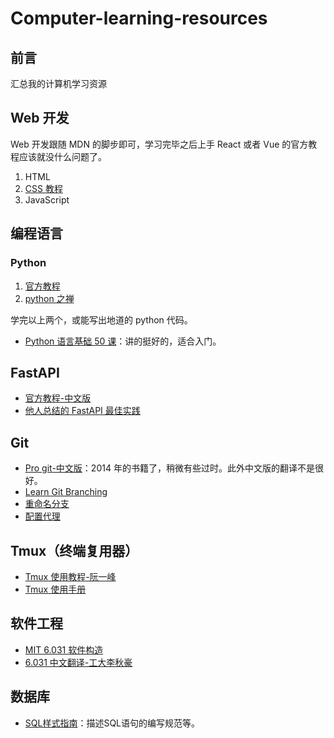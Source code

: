# Computer-learning-resources

## 前言

汇总我的计算机学习资源

## Web 开发

Web 开发跟随 MDN 的脚步即可，学习完毕之后上手 React 或者 Vue 的官方教程应该就没什么问题了。

1. HTML
2. [CSS 教程](https://developer.mozilla.org/zh-CN/docs/Learn/CSS)
3. JavaScript

## 编程语言

### Python
1. [官方教程](https://docs.python.org/zh-cn/3/tutorial/index.html)
2. [python 之禅](https://pythontips.readthedocs.io/zh/latest/2016-03-07-iterator-and-generator/)

学完以上两个，或能写出地道的 python 代码。

- [Python 语言基础 50 课](https://github.com/jackfrued/Python-Core-50-Courses/tree/master)：讲的挺好的，适合入门。

## FastAPI

- [官方教程-中文版](https://fastapi.tiangolo.com/zh/tutorial/)
- [他人总结的 FastAPI 最佳实践](https://github.com/zhanymkanov/fastapi-best-practices)

## Git

- [Pro git-中文版](https://git-scm.com/book/zh/v2)：2014 年的书籍了，稍微有些过时。此外中文版的翻译不是很好。
- [Learn Git Branching](https://learngitbranching.js.org/?locale=zh_CN)
- [重命名分支](https://www.freecodecamp.org/chinese/news/git-rename-branch-how-to-change-a-local-branch-name/)
- [配置代理]()

## Tmux（终端复用器）

- [Tmux 使用教程-阮一峰](https://www.ruanyifeng.com/blog/2019/10/tmux.html)
- [Tmux 使用手册](https://louiszhai.github.io/2017/09/30/tmux/)

## 软件工程

- [MIT 6.031 软件构造](https://web.mit.edu/6.031/www/sp21/)
- [6.031 中文翻译-工大李秋豪](https://www.cnblogs.com/liqiuhao/category/1167752.html)

## 数据库

- [SQL样式指南](https://www.sqlstyle.guide/zh/)：描述SQL语句的编写规范等。

